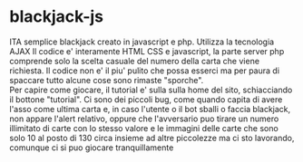 # blackjack-js
ITA semplice blackjack creato in javascript e php. 
Utilizza la tecnologia AJAX  Il codice e' interamente HTML CSS e javascript, la parte server php comprende solo la scelta casuale del numero della carta che viene richiesta. 
Il codice non e' il piu' pulito che possa esserci ma per paura di spaccare tutto alcune cose sono rimaste "sporche".  
Per capire come giocare, il tutorial e' sulla sulla home del sito, schiacciando il bottone "tutorial".
Ci sono dei piccoli bug, come quando capita di avere l'asso come ultima carta e, in caso l'utente o il bot sballi o faccia blackjack, non appare l'alert relativo, oppure che l'avversario puo tirare un numero illimitato di carte con lo stesso valore e le immagini delle carte che sono solo 10 al posto di 130 circa insieme ad altre piccolezze ma ci sto lavorando, comunque ci si puo giocare tranquillamente
